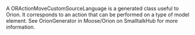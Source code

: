 A ORActionMoveCustomSourceLanguage is a generated class useful to Orion. It corresponds to an action that can be performed on a type of model element. See OrionGenerator in Moose/Orion on SmalltalkHub for more information.